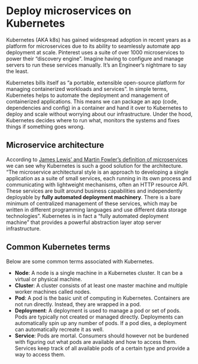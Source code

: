 # Deploy microservices on Kubernetes

Kubernetes (AKA k8s) has gained widespread adoption in recent years as a platform for microservices due to its ability to seamlessly automate app deployment at scale. Pinterest uses a suite of over 1000 microservices to power their “discovery engine”. Imagine having to configure and manage servers to run these services manually. It’s an Engineer’s nightmare to say the least.

Kubernetes bills itself as “a portable, extensible open-source platform for managing containerized workloads and services”. In simple terms, Kubernetes helps to automate the deployment and management of containerized applications. This means we can package an app (code, dependencies and config) in a container and hand it over to Kubernetes to deploy and scale without worrying about our infrastructure. Under the hood, Kubernetes decides where to run what, monitors the systems and fixes things if something goes wrong.

## Microservice architecture

According to [James Lewis’ and Martin Fowler’s definition of microservices](https://martinfowler.com/microservices/) we can see why Kubernetes is such a good solution for the architecture. “The microservice architectural style is an approach to developing a single application as a suite of small services, each running in its own process and communicating with lightweight mechanisms, often an HTTP resource API. These services are built around business capabilities and independently deployable by **fully automated deployment machinery**. There is a bare minimum of centralized management of these services, which may be written in different programming languages and use different data storage technologies”. Kubernetes is in fact a “fully automated deployment machine” that provides a powerful abstraction layer atop server infrastructure.

## Common Kubernetes terms

Below are some common terms associated with Kubernetes.

- **Node**: A node is a single machine in a Kubernetes cluster. It can be a virtual or physical machine.
- **Cluster**: A cluster consists of at least one master machine and multiple worker machines called nodes.
- **Pod**: A pod is the basic unit of computing in Kubernetes. Containers are not run directly. Instead, they are wrapped in a pod.
- **Deployment**: A deployment is used to manage a pod or set of pods. Pods are typically not created or managed directly. Deployments can automatically spin up any number of pods. If a pod dies, a deployment can automatically recreate it as well.
- **Service**: Pods are mortal. Consumers should however not be burdened with figuring out what pods are available and how to access them. Services keep track of all available pods of a certain type and provide a way to access them.
